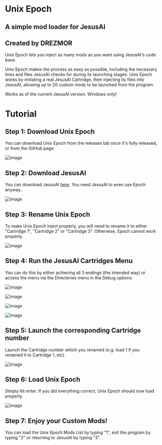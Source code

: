 # Unix Epoch
## A simple mod loader for JesusAI
## Created by DREZMOR

Unix Epoch lets you inject as many mods as you want using JesusAI's code base.

Unix Epoch makes the process as easy as possible, including the necessary lines and files JesusAI
checks for during its launching stages. Unix Epoch works by imitating a real JesusAI Cartridge, 
then injecting its files into JesusAI, allowing up to 20 custom mods to be launched from the program.

Works as of the current JesusAI version. Windows only!

# Tutorial
## Step 1: Download Unix Epoch

You can download Unix Epoch from the releases tab once it's fully released, 
or from the GitHub page.

![image](https://user-images.githubusercontent.com/96433729/148608919-1d88baf6-7fc0-4652-a496-69fec5cfdce1.png)

## Step 2: Download JesusAI

You can download JesusAI [here](https://github.com/JesusAIexperience/JesusAI).
You need JesusAI to even use Epoch anyway..

![image](https://user-images.githubusercontent.com/96433729/148458672-acfa025f-b672-41ea-a70f-44b5a70aec8e.png)

## Step 3: Rename Unix Epoch

To make Unix Epoch inject properly, you will need to rename it to either "Cartridge 1", 
"Cartridge 2" or "Cartridge 3". Otherwise, Epoch cannot work properly.

![image](https://user-images.githubusercontent.com/96433729/148458778-0593b822-3059-497f-ae5b-57b60cb8e42e.png)

## Step 4: Run the JesusAI Cartridges Menu

You can do this by either achieving all 3 endings (the intended way) or access the menu via
the Directories menu in the Debug options.

![image](https://user-images.githubusercontent.com/96433729/148458931-ccdc6140-341a-4218-8cdd-406a4837cf2a.png)

![image](https://user-images.githubusercontent.com/96433729/148458947-76e73f79-7475-4bae-8abf-7c559061192b.png)

![image](https://user-images.githubusercontent.com/96433729/148458978-90d8c125-5eb5-46f2-a39e-346e3ee16c41.png)

![image](https://user-images.githubusercontent.com/96433729/148459003-e9a96d91-13bc-431a-97f1-c4824217fb29.png)

## Step 5: Launch the corresponding Cartridge number

Launch the Cartridge number which you renamed (e.g. load 1 if you renamed it to Cartridge 1, etc)

![image](https://user-images.githubusercontent.com/96433729/148459102-256c5435-e8ea-4c16-8048-bf07b5e12954.png)

## Step 6: Load Unix Epoch

Simply hit enter. If you did everything correct, Unix Epoch should now load properly.

![image](https://user-images.githubusercontent.com/96433729/148459189-80238d34-b745-41a4-a1ed-ab705babd215.png)

## Step 7: Enjoy your Custom Mods!

You can load the Unix Epoch Mods List by typing "1", exit the program by typing 
"2" or returning to JesusAI by typing "3".
